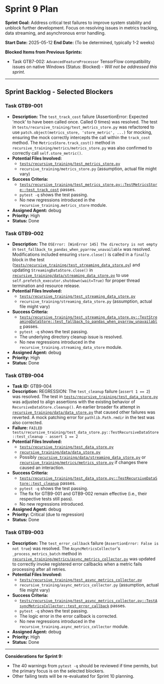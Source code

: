 # Sprint 9 Plan

**Sprint Goal:** Address critical test failures to improve system stability and unblock further development. Focus on resolving issues in metrics tracking, data streaming, and asynchronous error handling.

**Start Date:** 2025-05-12
**End Date:** (To be determined, typically 1-2 weeks)

**Blocked Items from Previous Sprints:**
*   Task GTB7-002: `AdvancedFeatureProcessor` TensorFlow compatibility issues on native Windows (Status: Blocked) - *Will not be addressed this sprint.*

---

## Sprint Backlog - Selected Blockers

### Task GTB9-001
*   **Description:** The `test_track_cost` failure (AssertionError: Expected 'mock' to have been called once. Called 0 times) was resolved. The test in `tests/recursive_training/test_metrics_store.py` was refactored to use `patch.object(metrics_store, 'store_metric', ...)` for mocking, ensuring the mock correctly intercepts the call within the `track_cost` method. The `MetricsStore.track_cost()` method in `recursive_training/metrics/metrics_store.py` was also confirmed to correctly call `self.store_metric()`.
*   **Potential Files Involved:**
    *   [`tests/recursive_training/test_metrics_store.py`](tests/recursive_training/test_metrics_store.py:1)
    *   `recursive_training/metrics_store.py` (assumption, actual file might vary)
*   **Success Criteria:**
    *   [`tests/recursive_training/test_metrics_store.py::TestMetricsStore::test_track_cost`](tests/recursive_training/test_metrics_store.py:1) passes.
    *   `pytest -q` shows the test passing.
    *   No new regressions introduced in the `recursive_training.metrics_store` module.
*   **Assigned Agent:** debug
*   **Priority:** High
*   **Status:** Done

### Task GTB9-002
*   **Description:** The `OSError: [WinError 145] The directory is not empty` in `test_fallback_to_pandas_when_pyarrow_unavailable` was resolved. Modifications included ensuring `store.close()` is called in a `finally` block in the test ([`tests/recursive_training/test_streaming_data_store.py`](tests/recursive_training/test_streaming_data_store.py)) and updating `StreamingDataStore.close()` in [`recursive_training/data/streaming_data_store.py`](recursive_training/data/streaming_data_store.py) to use `self.prefetch_executor.shutdown(wait=True)` for proper thread termination and resource release.
*   **Potential Files Involved:**
    *   [`tests/recursive_training/test_streaming_data_store.py`](tests/recursive_training/test_streaming_data_store.py:1)
    *   `recursive_training/streaming_data_store.py` (assumption, actual file might vary)
*   **Success Criteria:**
    *   [`tests/recursive_training/test_streaming_data_store.py::TestStreamingDataStore::test_fallback_to_pandas_when_pyarrow_unavailable`](tests/recursive_training/test_streaming_data_store.py:1) passes.
    *   `pytest -q` shows the test passing.
    *   The underlying directory cleanup issue is resolved.
    *   No new regressions introduced in the `recursive_training.streaming_data_store` module.
*   **Assigned Agent:** debug
*   **Priority:** High
*   **Status:** Done

### Task GTB9-004
*   **Task ID:** GTB9-004
*   **Description:** REGRESSION: The `test_cleanup` failure (`assert 1 == 2`) was resolved. The test in [`tests/recursive_training/test_data_store.py`](tests/recursive_training/test_data_store.py) was adjusted to align assertions with the existing behavior of `RecursiveDataStore.cleanup()`. An earlier broader fix attempt in [`recursive_training/data/data_store.py`](recursive_training/data/data_store.py) that caused other failures was reverted. A mock patching error for `pathlib.Path.rmdir` in the test was also corrected.
*   **Failure:** `FAILED tests/recursive_training/test_data_store.py::TestRecursiveDataStore::test_cleanup - assert 1 == 2`
*   **Potential Files Involved:**
    *   [`tests/recursive_training/test_data_store.py`](tests/recursive_training/test_data_store.py)
    *   [`recursive_training/data/data_store.py`](recursive_training/data/data_store.py)
    *   Possibly [`recursive_training/data/streaming_data_store.py`](recursive_training/data/streaming_data_store.py) or [`recursive_training/metrics/metrics_store.py`](recursive_training/metrics/metrics_store.py) if changes there caused an interaction.
*   **Success Criteria:**
    *   [`tests/recursive_training/test_data_store.py::TestRecursiveDataStore::test_cleanup`](tests/recursive_training/test_data_store.py) passes.
    *   `pytest -q` shows the test passing.
    *   The fix for GTB9-001 and GTB9-002 remain effective (i.e., their respective tests still pass).
    *   No new regressions introduced.
*   **Assigned Agent:** debug
*   **Priority:** Critical (due to regression)
*   **Status:** Done
### Task GTB9-003
*   **Description:** The `test_error_callback` failure (`AssertionError: False is not true`) was resolved. The `AsyncMetricsCollector`'s `_process_metrics_batch` method in [`recursive_training/metrics/async_metrics_collector.py`](recursive_training/metrics/async_metrics_collector.py) was updated to correctly invoke registered error callbacks when a metric fails processing after all retries.
*   **Potential Files Involved:**
    *   [`tests/recursive_training/test_async_metrics_collector.py`](tests/recursive_training/test_async_metrics_collector.py:1)
    *   `recursive_training/async_metrics_collector.py` (assumption, actual file might vary)
*   **Success Criteria:**
    *   [`tests/recursive_training/test_async_metrics_collector.py::TestAsyncMetricsCollector::test_error_callback`](tests/recursive_training/test_async_metrics_collector.py:1) passes.
    *   `pytest -q` shows the test passing.
    *   The logic error in the error callback is corrected.
    *   No new regressions introduced in the `recursive_training.async_metrics_collector` module.
*   **Assigned Agent:** debug
*   **Priority:** High
*   **Status:** Done

---

**Considerations for Sprint 9:**
*   The 40 warnings from `pytest -q` should be reviewed if time permits, but the primary focus is on the selected blockers.
*   Other failing tests will be re-evaluated for Sprint 10 planning.